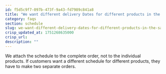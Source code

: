```yaml
---
id: f5d5c9f7-097b-473f-9a43-fd7989c841a8
title: "We want different delivery Dates for different products in the same order"
category: faqs
section: schedule
slug: we-want-different-delivery-dates-for-different-products-in-the-same-order
crisp_updated_at: 1751268635000
crisp_url: 
description: ""
---
```


We attach the schedule to the complete order, not to the individual products. If customers want a different schedule for different products, they have to make two separate orders.
